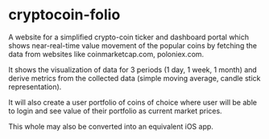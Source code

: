 # cryptocoin-folio

A website for a simplified crypto-coin ticker and dashboard portal which shows near-real-time value movement of the popular coins by fetching the data from websites like coinmarketcap.com, poloniex.com.

It shows the visualization of data for 3 periods (1 day, 1 week, 1 month) and derive metrics from the collected data (simple moving average, candle stick representation).

It will also create a user portfolio of coins of choice where user will be able to login and see value of their portfolio as current market prices.

This whole may also be converted into an equivalent iOS app.
